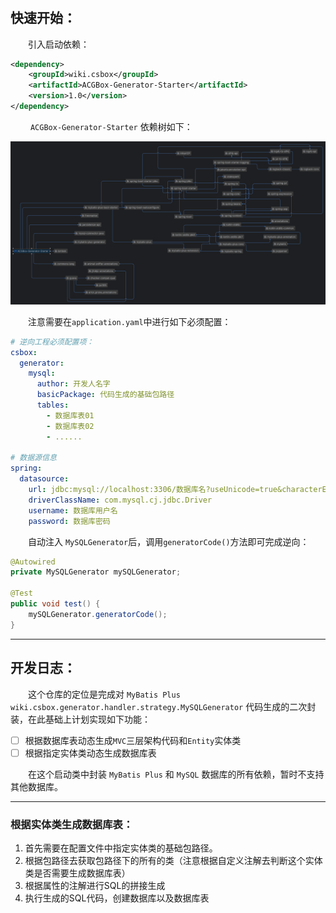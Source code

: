# 

## 快速开始：

&ensp;&ensp;&ensp;&ensp;引入启动依赖：

```xml
<dependency>
    <groupId>wiki.csbox</groupId>
    <artifactId>ACGBox-Generator-Starter</artifactId>
    <version>1.0</version>
</dependency>
```

&ensp;&ensp;&ensp;&ensp; `ACGBox-Generator-Starter` 依赖树如下：

![](static/images/pom-tree.png)

&ensp;&ensp;&ensp;&ensp;注意需要在`application.yaml`中进行如下必须配置：

```yaml
# 逆向工程必须配置项：
csbox:
  generator:
    mysql:
      author: 开发人名字
      basicPackage: 代码生成的基础包路径
      tables:
        - 数据库表01
        - 数据库表02
        - ......

# 数据源信息
spring:
  datasource:
    url: jdbc:mysql://localhost:3306/数据库名?useUnicode=true&characterEncoding=UTF-8&serverTimezone=Asia/Shanghai&rewriteBatchedStatements=true
    driverClassName: com.mysql.cj.jdbc.Driver
    username: 数据库用户名
    password: 数据库密码
```

&ensp;&ensp;&ensp;&ensp;自动注入 `MySQLGenerator`后，调用`generatorCode()`方法即可完成逆向：

```java
@Autowired
private MySQLGenerator mySQLGenerator;

@Test
public void test() {
    mySQLGenerator.generatorCode();
}
```

---

## 开发日志：

&ensp;&ensp;&ensp;&ensp;这个仓库的定位是完成对 `MyBatis Plus wiki.csbox.generator.handler.strategy.MySQLGenerator` 代码生成的二次封装，在此基础上计划实现如下功能：

- [ ] 根据数据库表动态生成`MVC`三层架构代码和`Entity`实体类
- [ ] 根据指定实体类动态生成数据库表

&ensp;&ensp;&ensp;&ensp;在这个启动类中封装 `MyBatis Plus` 和 `MySQL` 数据库的所有依赖，暂时不支持其他数据库。



---

### 根据实体类生成数据库表：

1. 首先需要在配置文件中指定实体类的基础包路径。
2. 根据包路径去获取包路径下的所有的类（注意根据自定义注解去判断这个实体类是否需要生成数据库表）
3. 根据属性的注解进行SQL的拼接生成
4. 执行生成的SQL代码，创建数据库以及数据库表